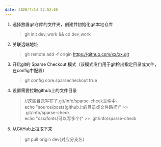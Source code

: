 ```yaml
---
date: 2020/7/14 22:52:00
---
```

1. 选择放置git仓库的文件夹，创建并初始化git本地仓库  
	> git init dev_work && cd dev_work  
2. 关联远端地址
	> git remote add -f origin https://github.com/xx/xx.git  
3. 开启git的 Sparse Checkout 模式（该模式专门用于git检出指定目录或文件，在config中配置）  
	> git config core.sparsecheckout true  
4. 设置需要拉取github上的文件目录
	> //这些目录写在了.git/info/sparse-check文件中。  
	> echo "source/posts(github上的目录或文件路径)" >> .git/info/sparse-check  
	> echo "css/fonts(可以写多个)" >> .git/info/sparse-check 
5. 从GitHub上拉取下来
	> git pull origin dev(对应分支名)   